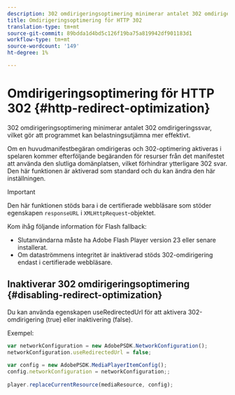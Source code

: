 ```yaml
---
description: 302 omdirigeringsoptimering minimerar antalet 302 omdirigeringssvar, vilket gör att programmet kan belastningsutjämna mer effektivt.
title: Omdirigeringsoptimering för HTTP 302
translation-type: tm+mt
source-git-commit: 89bdda1d4bd5c126f19ba75a819942df901183d1
workflow-type: tm+mt
source-wordcount: '149'
ht-degree: 1%

---
```



# Omdirigeringsoptimering för HTTP 302 {#http-redirect-optimization}

302 omdirigeringsoptimering minimerar antalet 302 omdirigeringssvar, vilket gör att programmet kan belastningsutjämna mer effektivt.

Om en huvudmanifestbegäran omdirigeras och 302-optimering aktiveras i spelaren kommer efterföljande begäranden för resurser från det manifestet att använda den slutliga domänplatsen, vilket förhindrar ytterligare 302 svar. Den här funktionen är aktiverad som standard och du kan ändra den här inställningen.

>[!IMPORTANT]
>
>Den här funktionen stöds bara i de certifierade webbläsare som stöder egenskapen `responseURL` i `XMLHttpRequest`-objektet.

Kom ihåg följande information för Flash fallback:

* Slutanvändarna måste ha Adobe Flash Player version 23 eller senare installerat.
* Om dataströmmens integritet är inaktiverad stöds 302-omdirigering endast i certifierade webbläsare.

## Inaktiverar 302 omdirigeringsoptimering {#disabling-redirect-optimization}

Du kan använda egenskapen useRedirectedUrl för att aktivera 302-omdirigering (true) eller inaktivering (false).

Exempel:

```js
var networkConfiguration = new AdobePSDK.NetworkConfiguration(); 
networkConfiguration.useRedirectedUrl = false; 
 
var config = new AdobePSDK.MediaPlayerItemConfig(); 
config.networkConfiguration = networkConfiguration;; 
 
player.replaceCurrentResource(mediaResource, config);
```

